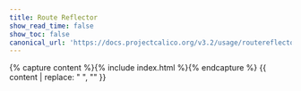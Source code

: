 ```yaml
---
title: Route Reflector
show_read_time: false
show_toc: false
canonical_url: 'https://docs.projectcalico.org/v3.2/usage/routereflector/index.md'
---
```


{% capture content %}{% include index.html %}{% endcapture %}
{{ content | replace: "    ", "" }}